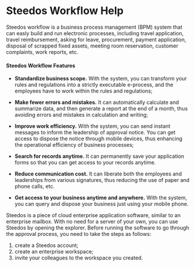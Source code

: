 # Steedos Workflow Help

Steedos workflow is a business process management (BPM) system that can easly build and run electronic processes, including travel application, travel reimbursement, asking for leave, procurement, payment application, disposal of scrapped fixed assets, meeting room reservation, customer complaints, work reports, etc.

#### Steedos Workflow Features

- **Standardize business scope.** With the system, you can transform your rules and regulations into a strictly executable e-process, and the employees have to work within the rules and regulations;

- **Make fewer errors and mistakes.** It can automatically calculate and summarize data, and then generate a report at the end of a month, thus avoiding errors and mistakes in calculation and writing;

- **Improve work efficiency.** With the system, you can send instant messages to inform the leadership of approval notice. You can get access to dispose the notice through mobile devices, thus enhancing the operational efficiency of business processes;

- **Search for records anytime.** It can permanently save your application forms so that you can get access to your records anytime.

- **Reduce communication cost.** It can liberate both the employees and leaderships from various signatures, thus reducing the use of paper and phone calls, etc.

- **Get access to your business anytime and anywhere.** With the system, you can query and dispose your business just using your mobile phone. 

Steedos is a piece of cloud enterprise application software, similar to an enterprise mailbox. With no need for a server of your own, you can use Steedos by opening the explorer. Before running the software to go through the  approval process, you need to take the steps as follows: 
 1. create a Steedos account; 
 2. create an enterprise workspace; 
 3. invite your colleagues to the workspace you created. 
